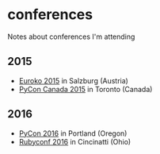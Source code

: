 # conferences

Notes about conferences I'm attending

## 2015

* [Euroko 2015](euroko2015.md) in Salzburg (Austria)
* [PyCon Canada 2015](pyconca2015.md) in Toronto (Canada)

## 2016

* [PyCon 2016](pycon2016.md) in Portland (Oregon)
* [Rubyconf 2016](rubyconf2016.md) in Cincinatti (Ohio)
